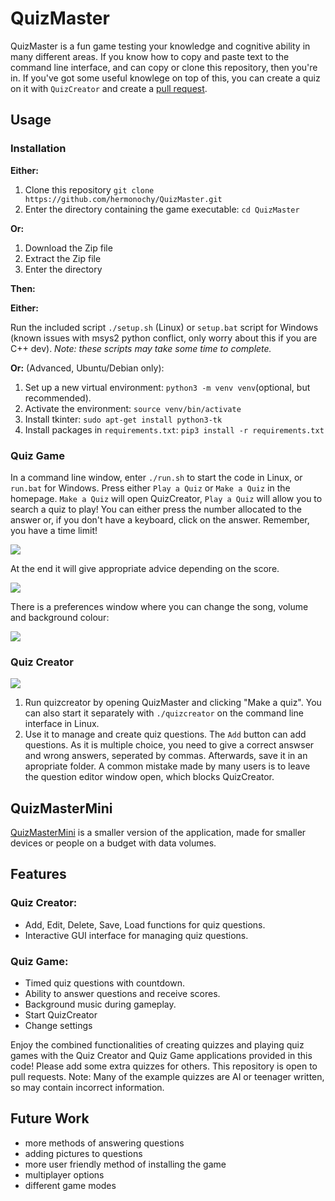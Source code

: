 # QuizMaster

QuizMaster is a fun game testing your knowledge and cognitive ability in many different areas. 
If you know how to copy and paste text to the command line interface, and can copy or clone this repository, then you're in.
If you've got some useful knowlege on top of this, you can create a quiz on it with `QuizCreator` and create a [pull request](https://docs.github.com/en/pull-requests/collaborating-with-pull-requests/proposing-changes-to-your-work-with-pull-requests/creating-a-pull-request).

## Usage

### Installation

**Either:**

1. Clone this repository `git clone https://github.com/hermonochy/QuizMaster.git`
2. Enter the directory containing the game executable: `cd QuizMaster`

**Or:**

1. Download the Zip file
2. Extract the Zip file
3. Enter the directory

**Then:**

**Either:**

Run the included script `./setup.sh` (Linux) or `setup.bat` script for Windows (known issues with msys2 python conflict, only worry about this if you are C++ dev). 
*Note: these scripts may take some time to complete.*

**Or:** (Advanced, Ubuntu/Debian only):

1. Set up a new virtual environment: `python3 -m venv venv`(optional, but recommended).
2. Activate the environment: `source venv/bin/activate`
3. Install tkinter: `sudo apt-get install python3-tk`
4. Install packages in `requirements.txt`: `pip3 install -r requirements.txt`

### Quiz Game

In a command line window, enter `./run.sh` to start the code in Linux, or `run.bat` for Windows. Press either `Play a Quiz` or `Make a Quiz` in the homepage. `Make a Quiz` will open QuizCreator, `Play a Quiz` will allow you to search a quiz to play! You can either press the number allocated to the answer or, if you don't have a keyboard, click on the answer. Remember, you have a time limit!

![](images/QM1.png)

 At the end it will give appropriate advice depending on the score.

 ![](images/QM4.png)

 
There is a preferences window where you can change the song, volume and background colour:

![](images/QM5.png)

### Quiz Creator

![](images/QM2.png)

1. Run quizcreator by opening QuizMaster and clicking "Make a quiz". You can also start it separately with `./quizcreator` on the command line interface in Linux.
2. Use it to manage and create quiz questions. The `Add` button can add questions. As it is multiple choice, you need to give a correct answser and wrong answers, seperated by commas. Afterwards, save it in an apropriate folder. A common mistake made by many users is to leave the question editor window open, which blocks QuizCreator.


## QuizMasterMini
 [QuizMasterMini](https://github.com/hermonochy/QuizMasterMini) is a smaller version of the application, made for smaller devices or people on a budget with data volumes.


## Features

### Quiz Creator:
- Add, Edit, Delete, Save, Load functions for quiz questions.
- Interactive GUI interface for managing quiz questions.

### Quiz Game:
- Timed quiz questions with countdown.
- Ability to answer questions and receive scores.
- Background music during gameplay.
- Start QuizCreator
- Change settings

Enjoy the combined functionalities of creating quizzes and playing quiz games with the Quiz Creator and Quiz Game applications provided in this code! Please add some extra quizzes for others. This repository is open to pull requests.
Note: Many of the example quizzes are AI or teenager written, so may contain incorrect information.

## Future Work

- more methods of answering questions
- adding pictures to questions
- more user friendly method of installing the game
- multiplayer options
- different game modes


